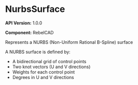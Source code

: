 # NurbsSurface

**API Version:** 1.0.0

**Component:** RebelCAD

Represents a NURBS (Non-Uniform Rational B-Spline) surface

A NURBS surface is defined by:
- A bidirectional grid of control points
- Two knot vectors (U and V directions)
- Weights for each control point
- Degrees in U and V directions


